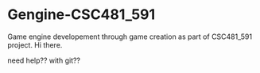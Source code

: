 # Gengine-CSC481_591
Game engine developement through game creation as part of CSC481_591 project.
Hi there.

need help?? with git??